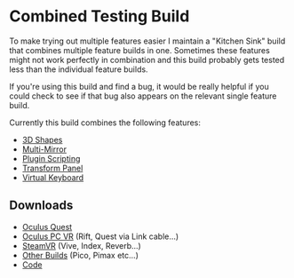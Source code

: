 # Combined Testing Build

To make trying out multiple features easier I maintain a "Kitchen Sink" build that combines multiple feature builds in one. Sometimes these features might not work perfectly in combination and this build probably gets tested less than the individual feature builds.&#x20;

If you're using this build and find a bug, it would be really helpful if you could check to see if that bug also appears on the relevant single feature build.

Currently this build combines the following features:

* [3D Shapes](3d-shapes.md)
* [Multi-Mirror](multi-mirror.md)
* [Plugin Scripting](runtime-scripting.md)
* [Transform Panel](transform-panel.md)
* [Virtual Keyboard](https://github.com/icosa-gallery/open-brush/pull/406)

## Downloads

* [Oculus Quest](https://nightly.link/icosa-gallery/open-brush/workflows/build/feature%2Fkitchen-sink/Oculus%20Quest.zip)
* [Oculus PC VR](https://nightly.link/icosa-gallery/open-brush/workflows/build/feature%2Fkitchen-sink/Windows%20Rift.zip) (Rift, Quest via Link cable...)
* [SteamVR](https://nightly.link/icosa-gallery/open-brush/workflows/build/feature%2Fkitchen-sink/Windows%20OpenXR.zip) (Vive, Index, Reverb...)
* [Other Builds](https://nightly.link/icosa-gallery/open-brush/workflows/build/feature%2Fkitchen-sink) (Pico, Pimax etc...)
* [Code](https://github.com/icosa-gallery/open-brush/tree/feature/kitchen-sink)

